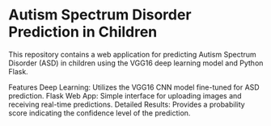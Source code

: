 # Autism Spectrum Disorder Prediction in Children
This repository contains a web application for predicting Autism Spectrum Disorder (ASD) in children using the VGG16 deep learning model and Python Flask.

Features
Deep Learning: Utilizes the VGG16 CNN model fine-tuned for ASD prediction.
Flask Web App: Simple interface for uploading images and receiving real-time predictions.
Detailed Results: Provides a probability score indicating the confidence level of the prediction.
